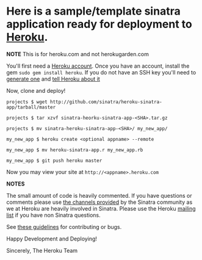 # Here is a sample/template sinatra application ready for deployment to [Heroku](http://heroku.com).

**NOTE** This is for heroku.com and not herokugarden.com

You'll first need a [Heroku account](http://heroku.com/signup).  Once you have an account, install
the gem `sudo gem install heroku`.  If you do not have an SSH key
you'll need to [generate
one](http://heroku.com/docs/index.html#_setting_up_ssh_public_keys)
and [tell Heroku about
it](http://heroku.com/docs/index.html#_manage_keys_on_heroku)

Now, clone and deploy!

`projects $ wget http://github.com/sinatra/heroku-sinatra-app/tarball/master`

`projects $ tar xzvf sinatra-heorku-sinatra-app-<SHA>.tar.gz`

`projects $ mv sinatra-heroku-sinatra-app-<SHA>/ my_new_app/`

`my_new_app $ heroku create <optional appname> --remote`

`my_new_app $ mv heroku-sinatra-app.r my_new_app.rb`

`my_new_app $ git push heroku master`

Now you may view your site at `http://<appname>.heroku.com`

**NOTES**

The small amount of code is heavily commented. If you have questions
or comments please use [the channels provided](http://www.sinatrarb.com/contributing.html) by the Sinatra community as
we at Heroku are heavily involved in Sinatra.  Please use the Heroku [mailing list](http://groups.google.com/group/heroku) if you
have non Sinatra questions.

See [these guidelines](http://www.sinatrarb.com/contributing.html) for
contributing or bugs.

Happy Development and Deploying!

Sincerely,
The Heroku Team
